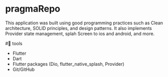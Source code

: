 # pragmaRepo

This application was built using good programming practices such as Clean architecture, SOLID principles, and design patterns. It also implements Provider state management, splah Screen to ios and android, and more.

#🔧 tools
- Flutter
- Dart
- Flutter packages (Dio, flutter_native_splash, Provider)
- Git/GitHub
